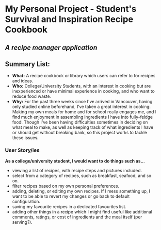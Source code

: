 # My Personal Project - Student's Survival and Inspiration Recipe Cookbook
## _A recipe manager application_

## Summary List:
- **What:** A recipe cookbook or library which users can refer to for recipes and ideas.
- **Who:** College/University Students, with an interest in cooking but are inexperienced or 
  have minimal experience in cooking, and who want to reduce food waste.
- **Why:** For the past three weeks since I've arrived in Vancouver, having only studied online beforehand, 
  I've taken a great interest in cooking. Making my own meals for home and for school really engages me, and I find 
  much enjoyment in assembling ingredients I have into fully-feldge food. 
  Though I've been having difficulties sometimes in deciding on what meal to make, as well as keeping track of 
  what ingredients I have or should get without breaking bank, so this project works to tackle these issues.

### User Story/ies
__As a college/university student, I would want to do things such as...__
 - viewing a list of recipes, with recipe steps and pictures included.
 - select from a category of recipes, such as breakfast, seafood, and so on.
 - filter recipes based on my own personal preferences.
 - adding, deleting, or editing my own recipes. If I mess something up, I want to be able to revert my changes 
   or go back to default configuration.
 - saving my favourite recipes in a dedicated favourites list.
 - adding other things in a recipe which I might find useful like additional comments, ratings,
   or cost of ingredients and the meal itself (per serving?).